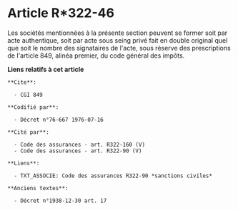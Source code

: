 # Article R*322-46

Les sociétés mentionnées à la présente section peuvent se former soit par acte authentique, soit par acte sous seing privé
fait en double original quel que soit le nombre des signataires de l'acte, sous réserve des prescriptions de l'article 849,
alinéa premier, du code général des impôts.

**Liens relatifs à cet article**

	**Cite**:

	  - CGI 849

	**Codifié par**:

	  - Décret n°76-667 1976-07-16

	**Cité par**:

	  - Code des assurances - art. R322-160 (V)
	  - Code des assurances - art. R322-90 (V)

	**Liens**:

	  - TXT_ASSOCIE: Code des assurances R322-90 *sanctions civiles*

	**Anciens textes**:

	  - Décret n°1938-12-30 art. 17
